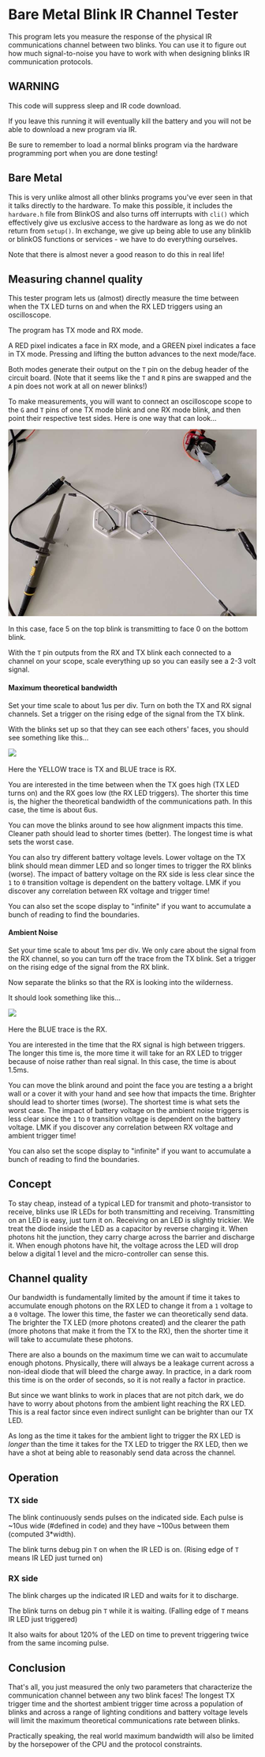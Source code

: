 # Bare Metal Blink IR Channel Tester

This program lets you measure the response of the physical IR communications channel between two blinks. You can use it to figure out how much signal-to-noise you have to work with when designing blinks IR communication protocols.

## WARNING

This code will suppress sleep and IR code download. 

If you leave this running it will eventually kill the battery and you will not be able to download a new program via IR.  

Be sure to remember to load a normal blinks program via the hardware programming port when you are done testing!

## Bare Metal

This is very unlike almost all other blinks programs you've ever seen in that it talks directly to the hardware. To make this possible, it includes the `hardware.h` file from BlinkOS and also turns off interrupts with `cli()` which effectively give us exclusive access to the hardware as long as we do not return from `setup()`. In exchange, we give up being able to use any blinklib or blinkOS functions or services - we have to do everything ourselves. 

Note that there is almost never a good reason to do this in real life!

## Measuring channel quality

This tester program lets us (almost) directly measure the time between when the TX LED turns on and when the RX LED triggers using an oscilloscope.

The program has TX mode and RX mode.  

A RED pixel indicates a face in RX mode, and a GREEN pixel indicates a face in TX mode. Pressing and lifting the button advances to the next mode/face. 

Both modes generate their output on the `T` pin on the debug header of the circuit board. (Note that it seems like the `T` and `R` pins are swapped and the `A` pin does not work at all on newer blinks!)

To make measurements, you will want to connect an oscilloscope scope to the `G` and `T` pins of one TX mode blink and one RX mode blink, and then point their respective test sides. Here is one way that can look...

![](connections.jpg)

In this case, face 5 on the top blink is transmitting to face 0 on the bottom blink.

With the `T` pin outputs from the RX and TX blink each connected to a channel on your scope, scale everything up so you can easily see a 2-3 volt signal. 

#### Maximum theoretical bandwidth

Set your time scale to about 1us per div. Turn on both the TX and RX signal channels. Set a trigger on the rising edge of the signal from the TX blink.

With the blinks set up so that they can see each others' faces, you should see something like this...

![](TimeToTriggerByTX.png)

Here the YELLOW trace is TX and BLUE trace is RX.

You are interested in the time between when the TX goes high (TX LED turns on) and the RX goes low (the RX LED triggers). The shorter this time is, the higher the theoretical bandwidth of the communications path. In this case, the time is about 6us. 

You can move the blinks around to see how alignment impacts this time. Cleaner path should lead to shorter times (better). The longest time is what sets the worst case.

You can also try different battery voltage levels. Lower voltage on the TX blink should mean dimmer LED and so longer times to trigger the RX blinks (worse). The impact of battery voltage on the RX side is less clear since the `1` to `0` transition voltage is dependent on the battery voltage. LMK if you discover any correlation between RX voltage and trigger time!   

You can also set the scope display to "infinite" if you want to accumulate a bunch of reading to find the boundaries.

#### Ambient Noise

Set your time scale to about 1ms per div. We only care about the signal from the RX channel, so you can turn off the trace from the TX blink. Set a trigger on the rising edge of the signal from the RX blink.

Now separate the blinks so that the RX is looking into the wilderness. 

It should look something like this...

 ![](TimerToTriggerAmbient.png)

Here the BLUE trace is the RX.

You are interested in the time that the RX signal is high between triggers. The longer this time is, the more time it will take for an RX LED to trigger because of noise rather than real signal. In this case, the time is about 1.5ms.

You can move the blink around and point the face you are testing a a bright wall or a cover it with your hand and see how that impacts the time. Brighter should lead to shorter times (worse). The shortest time is what sets the worst case. The impact of battery voltage on the ambient noise triggers is less clear since the `1` to `0` transition voltage is dependent on the battery voltage. LMK if you discover any correlation between RX voltage and ambient trigger time!   
 
You can also set the scope display to "infinite" if you want to accumulate a bunch of reading to find the boundaries.


## Concept

To stay cheap, instead of a typical LED for transmit and photo-transistor to receive, blinks use IR LEDs for both transmitting and receiving. Transmitting on an LED is easy, just turn it on. Receiving on an LED is slightly trickier.  We treat the diode inside the LED as a capacitor by reverse charging it. When photons hit the junction, they carry charge across the barrier and discharge it. When enough photons have hit, the voltage across the LED will drop below a digital 1 level and the micro-controller can sense this.

## Channel quality

Our bandwidth is fundamentally limited by the amount if time it takes to accumulate enough photons on the RX LED to change it from a `1` voltage to a `0` voltage. The lower this time, the faster we can theoretically send data.  The brighter the TX LED (more photons created) and the clearer the path (more photons that make it from the TX to the RX), then the shorter time it will take to accumulate these photons. 

There are also a bounds on the maximum time we can wait to accumulate enough photons. Physically, there will always be a leakage current across a non-ideal diode that will bleed the charge away. In practice, in a dark room this time is on the order of seconds, so it is not really a factor in practice.

But since we want blinks to work in places that are not pitch dark, we do have to worry about photons from the ambient light reaching the RX LED. This is a real factor since even indirect sunlight can be brighter than our TX LED.

As long as the time it takes for the ambient light to trigger the RX LED is *longer* than the time it takes for the TX LED to trigger the RX LED, then we have a shot at being able to reasonably send data across the channel. 

## Operation

### TX side

The blink continuously sends pulses on the indicated side. Each pulse is ~10us wide (#defined in code) and they have ~100us between them (computed 3*width). 

The blink turns debug pin `T` on when the IR LED is on. (Rising edge of `T` means IR LED just turned on)

### RX side

The blink charges up the indicated IR LED and waits for it to discharge.

The blink turns on debug pin `T` while it is waiting. (Falling edge of `T` means IR LED just triggered)

It also waits for about 120% of the LED on time to prevent triggering twice from the same incoming pulse. 
  
## Conclusion

That's all, you just measured the only two parameters that characterize the communication channel between any two blink faces! The longest TX trigger time and the shortest ambient trigger time across a population of blinks and across a range of lighting conditions and battery voltage levels will limit the maximum theoretical communications rate between blinks.

Practically speaking, the real world maximum bandwidth will also be limited by the horsepower of the CPU and the protocol constraints.      
